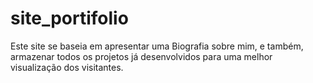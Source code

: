 # site_portifolio
 Este site se baseia em apresentar uma Biografia sobre mim, e também, armazenar todos os projetos já desenvolvidos para uma melhor visualização dos visitantes.
